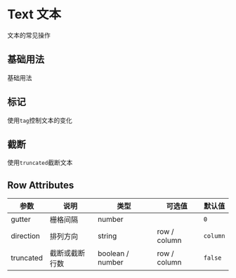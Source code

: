 # Text 文本

文本的常见操作

## 基础用法

基础用法

<demo src="../../components/text/text.vue" ></demo>

## 标记

使用`tag`控制文本的变化

<demo src="../../components/text/text-tag.vue" ></demo>

## 截断

使用`truncated`截断文本

<demo src="../../components/text/text-truncated.vue" ></demo>

## Row Attributes

| 参数      | 说明           | 类型             | 可选值       | 默认值   |
| --------- | -------------- | ---------------- | ------------ | -------- |
| gutter    | 栅格间隔       | number           |              | `0`      |
| direction | 排列方向       | string           | row / column | `column` |
| truncated | 截断或截断行数 | boolean / number | row / column | `false`  |
